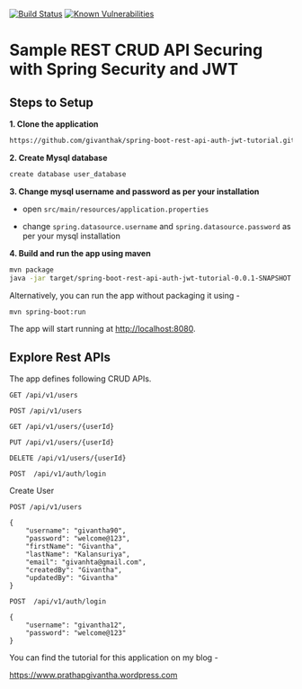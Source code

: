 [![Build Status](https://travis-ci.com/givanthak/spring-boot-rest-api-auth-jwt-tutorial.svg?branch=master)](https://travis-ci.com/givanthak/spring-boot-rest-api-auth-jwt-tutorial)
[![Known Vulnerabilities](https://snyk.io/test/github/givanthak/spring-boot-rest-api-tutorial/badge.svg)](https://snyk.io/test/github/givanthak/spring-boot-rest-api-tutorial)

# Sample REST CRUD API Securing with Spring Security and JWT

## Steps to Setup

**1. Clone the application**

```bash
https://github.com/givanthak/spring-boot-rest-api-auth-jwt-tutorial.git
```

**2. Create Mysql database**
```bash
create database user_database
```

**3. Change mysql username and password as per your installation**

+ open `src/main/resources/application.properties`

+ change `spring.datasource.username` and `spring.datasource.password` as per your mysql installation

**4. Build and run the app using maven**

```bash
mvn package
java -jar target/spring-boot-rest-api-auth-jwt-tutorial-0.0.1-SNAPSHOT.jar
```

Alternatively, you can run the app without packaging it using -

```bash
mvn spring-boot:run
```

The app will start running at <http://localhost:8080>.

## Explore Rest APIs

The app defines following CRUD APIs.

    GET /api/v1/users
    
    POST /api/v1/users
    
    GET /api/v1/users/{userId}
    
    PUT /api/v1/users/{userId}
    
    DELETE /api/v1/users/{userId}

    POST  /api/v1/auth/login
    
Create User 
    
    POST /api/v1/users
    
    {
    	"username": "givantha90",
    	"password": "welcome@123",
        "firstName": "Givantha",
        "lastName": "Kalansuriya",
        "email": "givanhta@gmail.com",
        "createdBy": "Givantha",
        "updatedBy": "Givantha"
    }
    
    POST  /api/v1/auth/login
    
    {
        "username": "givantha12",
        "password": "welcome@123"
    }
    
   
You can find the tutorial for this application on my blog -

<https://www.prathapgivantha.wordpress.com>
